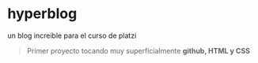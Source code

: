 # hyperblog
un blog increible para el curso de platzi
> Primer proyecto tocando muy superficialmente **github, HTML y CSS**